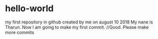 # hello-world
my first repository in github created by me on august 10 2018
My nane is Tharun. Now I am going to make my first commit.
//Good. Please make more commits
